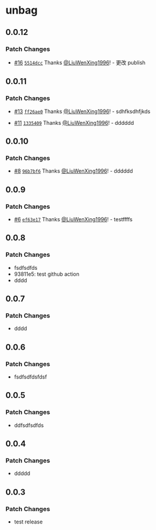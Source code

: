 # unbag

## 0.0.12

### Patch Changes

- [#16](https://github.com/LiuWenXing1996/unbag/pull/16) [`5514dcc`](https://github.com/LiuWenXing1996/unbag/commit/5514dcc6af272193bbc84778fea92ad422590555) Thanks [@LiuWenXing1996](https://github.com/LiuWenXing1996)! - 更改 publish

## 0.0.11

### Patch Changes

- [#13](https://github.com/LiuWenXing1996/unbag/pull/13) [`ff26ae0`](https://github.com/LiuWenXing1996/unbag/commit/ff26ae0f05fea870d3ff19b6aadb2e7e7bd997bf) Thanks [@LiuWenXing1996](https://github.com/LiuWenXing1996)! - sdhfksdhfjkds

- [#11](https://github.com/LiuWenXing1996/unbag/pull/11) [`1335409`](https://github.com/LiuWenXing1996/unbag/commit/13354093ac95c70f0272245c71bce1b2af3e375c) Thanks [@LiuWenXing1996](https://github.com/LiuWenXing1996)! - dddddd

## 0.0.10

### Patch Changes

- [#8](https://github.com/LiuWenXing1996/unbag/pull/8) [`96b7bf6`](https://github.com/LiuWenXing1996/unbag/commit/96b7bf6acc57f3ba6c59a007cee7f32256999ced) Thanks [@LiuWenXing1996](https://github.com/LiuWenXing1996)! - dddddd

## 0.0.9

### Patch Changes

- [#6](https://github.com/LiuWenXing1996/unbag/pull/6) [`ef63e17`](https://github.com/LiuWenXing1996/unbag/commit/ef63e17866a5a5dc72b04aba53736428ff7c2e48) Thanks [@LiuWenXing1996](https://github.com/LiuWenXing1996)! - testffffs

## 0.0.8

### Patch Changes

- fsdfsdfds
- 93811e5: test github action
- dddd

## 0.0.7

### Patch Changes

- dddd

## 0.0.6

### Patch Changes

- fsdfsdfdsfdsf

## 0.0.5

### Patch Changes

- ddfsdfsdfds

## 0.0.4

### Patch Changes

- ddddd

## 0.0.3

### Patch Changes

- test release
